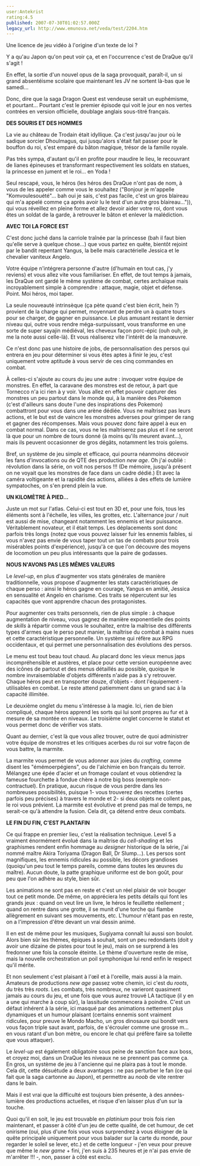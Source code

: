 ```yaml
---
user:Antekrist
rating:4.5
published: 2007-07-30T01:02:57.000Z
legacy_url: http://www.emunova.net/veda/test/2204.htm
---
```

Une licence de jeu vidéo à l'origine d'un texte de loi ?  

Y a qu'au Japon qu'on peut voir ça, et en l'occurrence c'est de DraQue qu'il s'agit !  

En effet, la sortie d'un nouvel opus de la saga provoquait, paraît-il, un si grand absentéisme scolaire que maintenant les JV ne sortent là-bas que le samedi...  

Donc, dire que la saga Dragon Quest est vendeuse serait un euphémisme, et pourtant... Pourtant c'est le premier épisode qui voit le jour en nos vertes contrées en version officielle, doublage anglais sous-titré français.  

  

**DES SOURIS ET DES HOMMES**  

La vie au château de Trodain était idyllique. Ça c'est jusqu'au jour où le sadique sorcier Dhoulmagus, qui jusqu'alors s'était fait passer pour le bouffon du roi, s'est emparé du bâton magique, trésor de la famille royale.  

Pas très sympa, d'autant qu'il en profite pour maudire le lieu, le recouvrant de lianes épineuses et transformant respectivement les soldats en statues, la princesse en jument et le roi... en Yoda !  

Seul rescapé, vous, le héros (les héros des DraQue n'ont pas de nom, à vous de les appeler comme vous le souhaitez ("Bonjour je m'appelle "Komvoulesouété"... bah oui je sais, c'est pas facile, c'est un gros blaireau qui m'a appelé comme ça après avoir lu le test d'un autre gros blaireau...")), qui vous réveillez en pleine forme et allez devoir aider votre roi, dont vous êtes un soldat de la garde, à retrouver le bâton et enlever la malédiction.  

  

**AVEC TOI LA FORCE EST**  

C'est donc juché dans la carriole traînée par la princesse (bah il faut bien qu'elle serve à quelque chose...) que vous partez en quête, bientôt rejoint par le bandit repentant Yangus, la belle mais caractérielle Jessica et le chevalier vaniteux Angelo.  

Votre équipe n'intégrera personne d'autre (d'humain en tout cas, j'y reviens) et vous allez vite vous familiariser. En effet, de tout temps à jamais, les DraQue ont gardé le même système de combat, certes archaïque mais incroyablement simple à comprendre : attaque, magie, objet et défense. Point. Moi héros, moi taper.  

La seule nouveauté intrinsèque (ça pète quand c'est bien écrit, hein ?) provient de la charge qui permet, moyennant de perdre un à quatre tours pour se charger, de gagner en puissance. Le plus amusant restant le dernier niveau qui, outre vous rendre méga-surpuissant, vous transforme en une sorte de super sayajin médiéval, les cheveux façon porc-épic (ouh ouh, je me la note aussi celle-là). Et vous réaliserez vite l'intérêt de la manœuvre.  

Ce n'est donc pas une histoire de jobs, de personnalisation des persos qui entrera en jeu pour déterminer si vous êtes aptes à finir le jeu, c'est uniquement votre aptitude à vous servir de ces cinq commandes en combat.  

À celles-ci s'ajoute au cours du jeu une autre : invoquer votre équipe de monstres. En effet, la caravane des monstres est de retour, à part que Tornecco n'a ici rien à y voir. Vous allez en effet pouvoir capturer des monstres un peu partout dans le monde qui, à la manière des Pokemon (c'est d'ailleurs sans doute l'une des inspirations des Pokemon) combattront pour vous dans une arène dédiée. Vous ne maîtrisez pas leurs actions, et le but est de vaincre les monstres adverses pour grimper de rang et gagner des récompenses. Mais vous pouvez donc faire appel à eux en combat normal. Dans ce cas, vous ne les maîtriserez pas plus et il ne seront là que pour un nombre de tours donné (à moins qu'ils meurent avant...), mais ils peuvent occasionner de gros dégâts, notamment les trois golems.  

  

Bref, un système de jeu simple et efficace, qui pourra néanmoins décevoir les fans d'invocations ou de QTE des production _new age_. Oh j'ai oublié : révolution dans la série, on voit nos persos !!! (De mémoire, jusqu'à présent on ne voyait que les monstres de face dans un cadre dédié.) Et avec la caméra voltigeante et la rapidité des actions, alliées à des effets de lumière sympatoches, on s'en prend plein la vue.  

  

**UN KILOMÈTRE À PIED...**  

Juste un mot sur l'atlas. Celui-ci est tout en 3D et, pour une fois, tous les éléments sont à l'échelle, les villes, les grottes, etc. L'alternance jour / nuit est aussi de mise, changeant notamment les ennemis et leur puissance. Véritablement novateur, et il était temps. Les déplacements sont donc parfois très longs (notez que vous pouvez laisser fuir les ennemis faibles, si vous n'avez pas envie de vous taper tout un tas de combats pour trois misérables points d'expérience), jusqu'à ce que l'on découvre des moyens de locomotion un peu plus intéressants que la paire de godasses.  

  

**NOUS N'AVONS PAS LES MÊMES VALEURS**  

Le _level-up_, en plus d'augmenter vos stats générales de manière traditionnelle, vous propose d'augmenter les stats caractéristiques de chaque perso : ainsi le héros gagne en courage, Yangus en amitié, Jessica en sensualité et Angelo en charisme. Ces traits se répercutent sur les capacités que vont apprendre chacun des protagonistes.  

Pour augmenter ces traits personnels, rien de plus simple : à chaque augmentation de niveau, vous gagnez de manière exponentielle des points de _skills_ à répartir comme vous le souhaitez, entre la maîtrise des différents types d'armes que le perso peut manier, la maîtrise du combat à mains nues et cette caractéristique personnelle. Un système qui réfère aux RPG occidentaux, et qui permet une personnalisation des évolutions des persos.  

  

Le menu est tout beau tout chaud. Au placard donc les vieux menus japs incompréhensible et austères, et place pour cette version européenne avec des icônes de partout et des menus détaillés au possible, quoique le nombre invraisemblable d'objets différents n'aide pas à s'y retrouver. Chaque héros peut en transporter douze, d'objets - dont l'équipement - utilisables en combat. Le reste attend patiemment dans un grand sac à la capacité illimitée.  

Le deuxième onglet du menu s'intéresse à la magie. Ici, rien de bien compliqué, chaque héros apprend les sorts qui lui sont propres au fur et à mesure de sa montée en niveaux. Le troisième onglet concerne le statut et vous permet donc de vérifier vos stats.  

Quant au dernier, c'est là que vous allez trouver, outre de quoi administrer votre équipe de monstres et les critiques acerbes du roi sur votre façon de vous battre, la marmite.  

La marmite vous permet de vous adonner aux joies du _crafting_, comme disent les "émémoerpégiens", ou de l'alchimie en bon français du terroir. Mélangez une épée d'acier et un fromage coulant et vous obtiendrez la fameuse fourchette à fondue chère à notre big boss (exemple non-contractuel). En pratique, aucun risque de vous perdre dans les nombreuses possibilités, puisque 1- vous trouverez des recettes (certes parfois peu précises) à travers le monde et 2- si deux objets ne collent pas, le roi vous prévient. La marmite est évolutive et prend pas mal de temps, ne serait-ce qu'à attendre la fusion. Cela dit, ça détend entre deux combats.  

  

**LE FIN DU FIN, C'EST PLANTAFIN**  

Ce qui frappe en premier lieu, c'est la réalisation technique. Level 5 a vraiment énormément évolué dans la maîtrise du _cell-shading_ et les graphismes rendent enfin hommage au _designer_ historique de la série, j'ai nommé maître Akira Toriyama (Dragon Ball, Dr Slump...). Les persos sont magnifiques, les ennemis ridicules au possible, les décors grandioses (quoiqu'un peu tout le temps pareils, comme dans toutes les œuvres du maître). Aucun doute, la patte graphique uniforme est de bon goût, pour peu que l'on adhère au style, bien sûr.  

Les animations ne sont pas en reste et c'est un réel plaisir de voir bouger tout ce petit monde. De même, on appréciera les petits détails qui font les grands jeux : quand on veut lire un livre, le héros le feuillette réellement ; quand on rentre dans une grotte, il se munit d'une torche qui flambe allègrement en suivant ses mouvements, etc. L'humour n'étant pas en reste, on a l'impression d'être devant un vrai dessin animé.  

Il en est de même pour les musiques, Sugiyama connaît lui aussi son boulot. Alors bien sûr les thèmes, épiques à souhait, sont un peu redondants (doit y avoir une dizaine de pistes pour tout le jeu), mais on se surprend à les fredonner une fois la console éteinte. Le thème d'ouverture reste de mise, mais la nouvelle orchestration un poil symphonique lui rend enfin le respect qu'il mérite.  

  

Et non seulement c'est plaisant à l'œil et à l'oreille, mais aussi à la main. Amateurs de productions _new age_ passez votre chemin, ici c'est du _roots_, du très très _roots_. Les combats, très nombreux, ne varieront quasiment jamais au cours du jeu, et une fois que vous aurez trouvé LA tactique (il y en a une qui marche à coup sûr), la lassitude commencera à poindre. C'est un défaut inhérent à la série, ici masqué par des animations nettement plus dynamiques et un humour plaisant (certains ennemis sont vraiment ridicules, pour preuve le Mondo Macho, un gros dinosaure qui bondit vers vous façon triple saut avant, parfois, de s'écrouler comme une grosse m... en vous ratant d'un bon mètre, ou encore le chat qui préfère faire sa toilette que vous attaquer).  

Le _level-up_ est également obligatoire sous peine de sanction face aux boss, et croyez moi, dans un DraQue les niveaux ne se prennent pas comme ça. En gros, un système de jeu à l'ancienne qui ne plaira pas à tout le monde. Cela dit, cette désuétude a deux avantages : ne pas perturber le fan (ce qui fait que la saga cartonne au Japon), et permettre au _noob_ de vite rentrer dans le bain.  

Mais il est vrai que la difficulté est toujours bien présente, à des années-lumière des productions actuelles, et risque d'en laisser plus d'un sur la touche.  

Quoi qu'il en soit, le jeu est trouvable en _platinium_ pour trois fois rien maintenant, et passer à côté d'un jeu de cette qualité, de cet humour, de cet onirisme (oui, plus d'une fois vous vous surprendrez à vous éloigner de la quête principale uniquement pour vous balader sur la carte du monde, pour regarder le soleil se lever, etc.) et de cette longueur - j'en veux pour preuve que même le _new game_ + fini, j'en suis à 235 heures et je n'ai pas envie de m'arrêter !!! -, non, passer à côté est exclu.